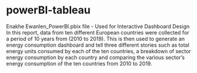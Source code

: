 # powerBI-tableau
Enakhe Ewanlen_PowerBI.pbix file - Used for Interactive Dashboard Design
In this report, data from ten different European countries were collected for a period
of 10 years from (2010 to 2019). This is then used to generate an energy consumption
dashboard and tell three different stories such as total energy units consumed by each
of the ten countries, a breakdown of sector energy consumption by each country and
comparing the various sector’s energy consumption of the ten countries from 2010 to
2019.
